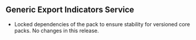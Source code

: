 ## Generic Export Indicators Service

- Locked dependencies of the pack to ensure stability for versioned core packs. No changes in this release.
